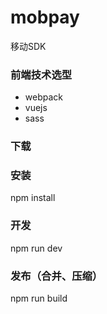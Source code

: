 # mobpay
移动SDK

### 前端技术选型
- webpack
- vuejs
- sass

### 下载

### 安装
npm install

### 开发
npm run dev

### 发布（合并、压缩）
npm run build
